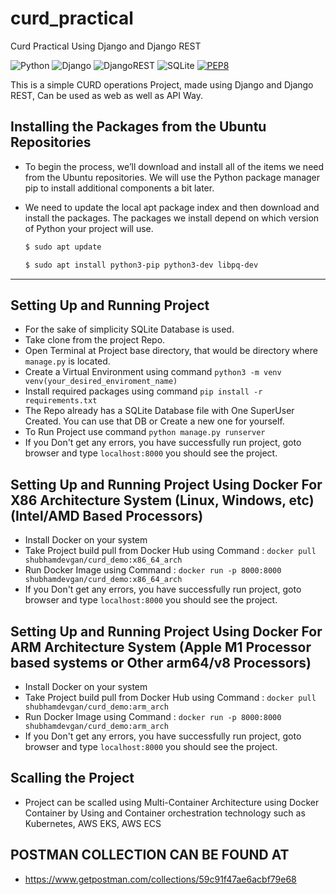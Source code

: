 # curd_practical
Curd Practical Using Django and Django REST

![Python](https://img.shields.io/badge/python-3670A0?style=for-the-badge&logo=python&logoColor=ffdd54)
![Django](https://img.shields.io/badge/django-%23092E20.svg?style=for-the-badge&logo=django&logoColor=white)
![DjangoREST](https://img.shields.io/badge/DJANGO-REST-ff1709?style=for-the-badge&logo=django&logoColor=white&color=ff1709&labelColor=gray)
![SQLite](https://img.shields.io/badge/sqlite-%2307405e.svg?style=for-the-badge&logo=sqlite&logoColor=white)
[![PEP8](https://img.shields.io/badge/code%20style-pep8-orange.svg)](https://www.python.org/dev/peps/pep-0008/)


This is a simple CURD operations Project, made using Django and Django REST, 
Can be used as web as well as API Way.


## Installing the Packages from the Ubuntu Repositories

- To begin the process, we’ll download and install all of the items we need from the Ubuntu repositories. We will use the Python package manager pip to install additional components a bit later.
- We need to update the local apt package index and then download and install the packages. The packages we install depend on which version of Python your project will use.

    ```bash
    $ sudo apt update

    $ sudo apt install python3-pip python3-dev libpq-dev 
    ```

------------

## Setting Up and Running Project

- For the sake of simplicity SQLite Database is used.
- Take clone from the project Repo.
- Open Terminal at Project base directory, that would be directory where `manage.py` is located.
- Create a Virtual Environment using command  `python3 -m venv venv(your_desired_enviroment_name)`
- Install required packages using command `pip install -r requirements.txt`
- The Repo already has a SQLite Database file with One SuperUser Created. You can use that DB or Create a new one for yourself.
- To Run Project use command `python manage.py runserver`
- If you Don't get any errors, you have successfully run project, goto browser and type `localhost:8000` you should see the project.

## Setting Up and Running Project Using Docker For X86 Architecture System (Linux, Windows, etc)(Intel/AMD Based Processors)
- Install Docker on your system 
- Take Project build pull from Docker Hub using Command : `docker pull shubhamdevgan/curd_demo:x86_64_arch`
- Run Docker Image using Command : `docker run -p 8000:8000 shubhamdevgan/curd_demo:x86_64_arch`
- If you Don't get any errors, you have successfully run project, goto browser and type `localhost:8000` you should see the project.

## Setting Up and Running Project Using Docker For ARM Architecture System (Apple M1 Processor based systems or Other arm64/v8 Processors)
- Install Docker on your system 
- Take Project build pull from Docker Hub using Command : `docker pull shubhamdevgan/curd_demo:arm_arch`
- Run Docker Image using Command : `docker run -p 8000:8000 shubhamdevgan/curd_demo:arm_arch`
- If you Don't get any errors, you have successfully run project, goto browser and type `localhost:8000` you should see the project.

## Scalling the Project
- Project can be scalled using Multi-Container Architecture using Docker Container by Using and Container orchestration technology such as Kubernetes, AWS EKS, AWS ECS



## POSTMAN COLLECTION CAN BE FOUND AT
- https://www.getpostman.com/collections/59c91f47ae6acbf79e68
